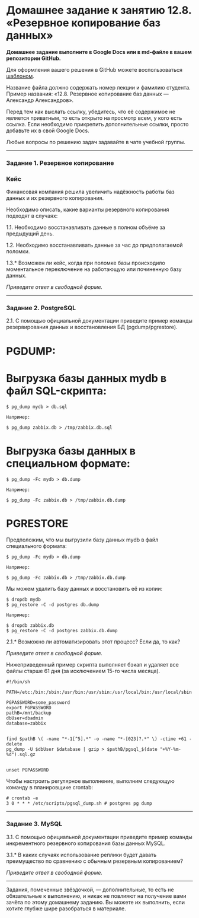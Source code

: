 # Домашнее задание к занятию 12.8. «Резервное копирование баз данных»

**Домашнее задание выполните в Google Docs или в md-файле в вашем репозитории GitHub.** 

Для оформления вашего решения в GitHub можете воспользоваться [шаблоном](https://github.com/netology-code/sys-pattern-homework).

Название файла должно содержать номер лекции и фамилию студента. Пример названия: «12.8. Резервное копирование баз данных — Александр Александров».

Перед тем как выслать ссылку, убедитесь, что её содержимое не является приватным, то есть открыто на просмотр всем, у кого есть ссылка. Если необходимо прикрепить дополнительные ссылки, просто добавьте их в свой Google Docs.

Любые вопросы по решению задач задавайте в чате учебной группы.

---

### Задание 1. Резервное копирование

### Кейс
Финансовая компания решила увеличить надёжность работы баз данных и их резервного копирования. 

Необходимо описать, какие варианты резервного копирования подходят в случаях: 

1.1. Необходимо восстанавливать данные в полном объёме за предыдущий день.

1.2. Необходимо восстанавливать данные за час до предполагаемой поломки.

1.3.* Возможен ли кейс, когда при поломке базы происходило моментальное переключение на работающую или починенную базу данных.

*Приведите ответ в свободной форме.*

---

### Задание 2. PostgreSQL

2.1. С помощью официальной документации приведите пример команды резервирования данных и восстановления БД (pgdump/pgrestore).

# PGDUMP:

# Выгрузка базы данных mydb в файл SQL-скрипта:
```
$ pg_dump mydb > db.sql

Например:

$ pg_dump zabbix.db > /tmp/zabbix.db.sql
```
# Выгрузка базы данных в специальном формате:
```
$ pg_dump -Fc mydb > db.dump

Например:

$ pg_dump -Fc zabbix.db > /tmp/zabbix.db.dump
```
# PGRESTORE

Предположим, что мы выгрузили базу данных mydb в файл специального формата:
```
$ pg_dump -Fc mydb > db.dump

Например:

$ pg_dump -Fc zabbix.db > /tmp/zabbix.db.dump
```
Мы можем удалить базу данных и восстановить её из копии:

```
$ dropdb mydb
$ pg_restore -C -d postgres db.dump

Например:

$ dropdb zabbix.db
$ pg_restore -C -d postgres zabbix.db.dump

```
2.1.* Возможно ли автоматизировать этот процесс? Если да, то как?

*Приведите ответ в свободной форме.*


Нижеприведенный пример скрипта выполняет бэкап и удаляет все файлы старше 61 дня (за исключением 15-го числа месяца).

```
#!/bin/sh

PATH=/etc:/bin:/sbin:/usr/bin:/usr/sbin:/usr/local/bin:/usr/local/sbin

PGPASSWORD=some_password
export PGPASSWORD
pathB=/mnt/backup
dbUser=dbadmin
database=zabbix


find $pathB \( -name "*-1[^5].*" -o -name "*-[023]?.*" \) -ctime +61 -delete
pg_dump -U $dbUser $database | gzip > $pathB/pgsql_$(date "+%Y-%m-%d").sql.gz


unset PGPASSWORD
```
Чтобы настроить регулярное выполнение, выполним следующую команду в планировщике crontab:
```
# crontab -e
3 0 * * * /etc/scripts/pgsql_dump.sh # postgres pg dump
```
---

### Задание 3. MySQL

3.1. С помощью официальной документации приведите пример команды инкрементного резервного копирования базы данных MySQL. 

3.1.* В каких случаях использование реплики будет давать преимущество по сравнению с обычным резервным копированием?

*Приведите ответ в свободной форме.*

---

Задания, помеченные звёздочкой, — дополнительные, то есть не обязательные к выполнению, и никак не повлияют на получение вами зачёта по этому домашнему заданию. Вы можете их выполнить, если хотите глубже шире разобраться в материале.
